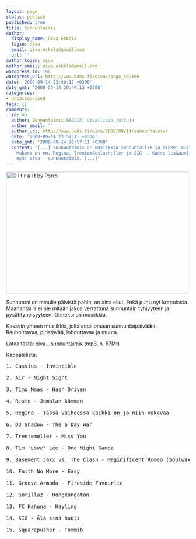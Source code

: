 ```yaml
---
layout: page
status: publish
published: true
title: Sunnuntaimix
author:
  display_name: Oiva Eskola
  login: oiva
  email: oiva.eskola@gmail.com
  url: ''
author_login: oiva
author_email: oiva.eskola@gmail.com
wordpress_id: 196
wordpress_url: http://www.bobs.fi/oiva/?page_id=196
date: '2008-09-14 23:49:13 +0300'
date_gmt: '2008-09-14 20:49:13 +0300'
categories:
- Uncategorized
tags: []
comments:
- id: 99
  author: Sunnuntaimix &#8212; Oivallisia juttuja
  author_email: ''
  author_url: http://www.bobs.fi/oiva/2008/09/14/sunnuntaimix/
  date: '2008-09-14 23:57:11 +0300'
  date_gmt: '2008-09-14 20:57:11 +0300'
  content: "[...] Sunnuntaimix on musiikkia sunnuntaille ja miksei muillekin p&auml;iville.
    Mukana on mm. Regina, Trentem&oslash;ller ja SIG  . Katso lis&auml;&auml; ja lataa
    mp3: oiva - sunnuntaimix. [...]"
---
```

<p><a href="http://www.flickr.com/photos/pesis/2295689513/"><img title="O l t r a i t by P&ouml;rr&ouml;" src="http://farm4.static.flickr.com/3250/2295689513_1186be4674.jpg" alt="O l t r a i t by P&ouml;rr&ouml;" width="500" height="334" /></a></p>
<p>Sunnuntai on minulle p&auml;ivist&auml; pahin, on aina ollut. Enk&auml; puhu nyt krapulasta. Maanantailla ei ole mit&auml;&auml;n jakoa verrattuna sunnuntain tyhjyyteen ja pys&auml;htyneisyyteen. Onneksi on musiikkia.</p>
<p>Kasasin yhteen musiikkia, joka sopii omaan sunnuntaip&auml;iv&auml;&auml;ni. Rauhoittavaa, pirist&auml;v&auml;&auml;, lohduttavaa ja muuta.</p>
<p>Lataa t&auml;st&auml;: <a href="http://www.bobs.fi/oiva-sunnuntaimix.mp3">oiva - sunnuntaimix</a> (mp3, n. 57Mt)</p>
<p>Kappalelista:</p>
<pre>1. Cassius - Invincible<br />
2. Air - Night Sight<br />
3. Timo Maas - Hash Driven<br />
4. Risto - Jumalan k&auml;mmen<br />
5. Regina - T&auml;ss&auml; vaiheessa kaikki on jo niin vakavaa<br />
6. DJ Shadow - The 6 Day War<br />
7. Trentem&oslash;ller - Miss You<br />
8. Tim 'Love' Lee - One Night Samba<br />
9. Basement Jaxx vs. The Clash - Maginificent Romeo (Soulwax remix)<br />
10. Faith No More - Easy<br />
11. Groove Armada - Fireside Favourite<br />
12. Gorillaz - Hongkongaton<br />
13. FC Kahuna - Hayling<br />
14. SIG - &Auml;l&auml; sin&auml; huoli<br />
15. Squarepusher - Tommib</pre></p>
